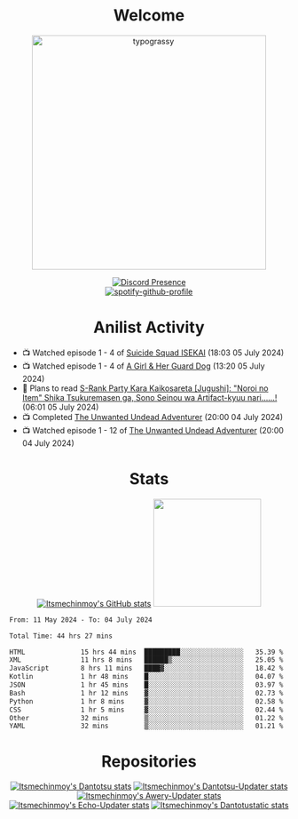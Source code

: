 <div align="center">

# Welcome
<a href="https://github.com/kawarimidoll/typograssy">
    <img alt="typograssy" src="https://typograssy.deno.dev/api?text=%E3%82%88%E3%81%86%E3%81%93%E3%81%9D%E3%81%BF%E3%81%AA%E3%81%95%E3%82%93%20-%20Itsmechinmoy--&&l0=none&l1=82d9d0&l2=027353&l3=038c4c&l4=01402e&bg=none&frame=none&speed=100&comment=" width="421.99">
</a>

[![Discord Presence](https://lanyard.cnrad.dev/api/523539866311720963?theme=dark&bg=Oe1116&animated=false&hideDiscrim=true&borderRadius=30px&hideActivity=whenNotUsed)](https://discord.com/users/523539866311720963)<br>
[![spotify-github-profile](https://spotify-github-profile.kittinanx.com/api/view?uid=31zczwoe3obxakjgkio7anubhkaq&cover_image=true&theme=novatorem&show_offline=true&background_color=121212&interchange=false&bar_color=53b14f&bar_color=ffffff&bar_color_cover=false)](https://spotify-github-profile.vercel.app/api/view?uid=31zczwoe3obxakjgkio7anubhkaq&redirect=true)
</div>

<div align="center">

# Anilist Activity
</div>
<!-- ANILIST_ACTIVITY:start -->

-   📺 Watched episode 1 - 4 of [Suicide Squad ISEKAI](https://anilist.co/anime/166710) (18:03 05 July 2024)
-   📺 Watched episode 1 - 4 of [A Girl & Her Guard Dog](https://anilist.co/anime/155527) (13:20 05 July 2024)
-   📖 Plans to read [S-Rank Party Kara Kaikosareta [Jugushi]: "Noroi no Item" Shika Tsukuremasen ga, Sono Seinou wa Artifact-kyuu nari......!](https://anilist.co/manga/158376) (06:01 05 July 2024)
-   📺 Completed [The Unwanted Undead Adventurer](https://anilist.co/anime/147642) (20:00 04 July 2024)
-   📺 Watched episode 1 - 12 of [The Unwanted Undead Adventurer](https://anilist.co/anime/147642) (20:00 04 July 2024)

<!-- ANILIST_ACTIVITY:end -->
<div align="center">
    
# Stats
[![Itsmechinmoy's GitHub stats](https://github-readme-stats.vercel.app/api?username=itsmechinmoy&show_icons=true&theme=algolia)](https://github.com/anuraghazra/github-readme-stats)
<img src="https://github-readme-stackoverflow.vercel.app/?userID=25004176&theme=dark" height="194"/>
</div>
<!--START_SECTION:waka-->

```txt
From: 11 May 2024 - To: 04 July 2024

Total Time: 44 hrs 27 mins

HTML              15 hrs 44 mins  █████████░░░░░░░░░░░░░░░░   35.39 %
XML               11 hrs 8 mins   ██████▒░░░░░░░░░░░░░░░░░░   25.05 %
JavaScript        8 hrs 11 mins   ████▓░░░░░░░░░░░░░░░░░░░░   18.42 %
Kotlin            1 hr 48 mins    █░░░░░░░░░░░░░░░░░░░░░░░░   04.07 %
JSON              1 hr 45 mins    █░░░░░░░░░░░░░░░░░░░░░░░░   03.97 %
Bash              1 hr 12 mins    ▓░░░░░░░░░░░░░░░░░░░░░░░░   02.73 %
Python            1 hr 8 mins     ▓░░░░░░░░░░░░░░░░░░░░░░░░   02.58 %
CSS               1 hr 5 mins     ▓░░░░░░░░░░░░░░░░░░░░░░░░   02.44 %
Other             32 mins         ▒░░░░░░░░░░░░░░░░░░░░░░░░   01.22 %
YAML              32 mins         ▒░░░░░░░░░░░░░░░░░░░░░░░░   01.21 %
```

<!--END_SECTION:waka-->
<div align="center">

# Repositories
[![Itsmechinmoy's Dantotsu stats](https://github-readme-stats.vercel.app/api/pin/?username=itsmechinmoy&repo=dantotsu&show_icons=true&theme=algolia&description_lines_count=1)](https://github.com/itsmechinmoy/dantotsu)
[![Itsmechinmoy's Dantotsu-Updater stats](https://github-readme-stats.vercel.app/api/pin/?username=itsmechinmoy&repo=dantotsu-updater&show_icons=true&theme=algolia&description_lines_count=1)](https://github.com/itsmechinmoy/dantotsu-updater)
[![Itsmechinmoy's Awery-Updater stats](https://github-readme-stats.vercel.app/api/pin/?username=itsmechinmoy&repo=awery-updater&show_icons=true&theme=algolia&description_lines_count=1)](https://github.com/itsmechinmoy/awery-updater)
[![Itsmechinmoy's Echo-Updater stats](https://github-readme-stats.vercel.app/api/pin/?username=itsmechinmoy&repo=echo-updater&show_icons=true&theme=algolia&description_lines_count=1)](https://github.com/itsmechinmoy/echo-updater)
[![Itsmechinmoy's Dantotustatic stats](https://github-readme-stats.vercel.app/api/pin/?username=itsmechinmoy&repo=dantotustatic&show_icons=true&theme=algolia&description_lines_count=1)](https://github.com/itsmechinmoy/dantotustatic)
</div>
